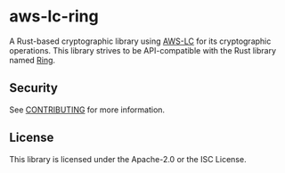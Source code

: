 # aws-lc-ring
A Rust-based cryptographic library using [AWS-LC](https://github.com/awslabs/aws-lc) for its cryptographic operations.
This library strives to be API-compatible with the Rust library named [Ring](https://github.com/briansmith/ring).

## Security

See [CONTRIBUTING](CONTRIBUTING.md#security-issue-notifications) for more information.

## License

This library is licensed under the Apache-2.0 or the ISC License.
